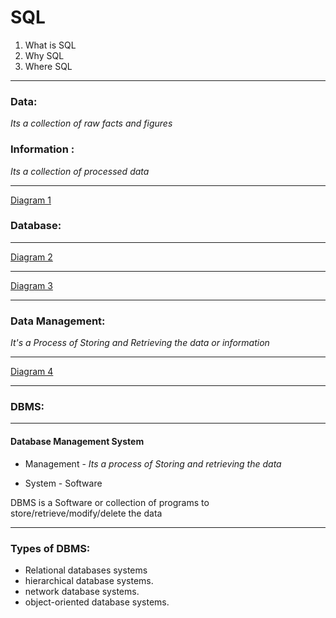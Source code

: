# SQL

1. What is SQL
2. Why SQL
3. Where SQL

---

### Data:

 *Its a collection of raw facts and figures*

### Information :

 *Its a collection of processed data*

---

[Diagram 1]("../../img/d1.png")
### Database:
---

[Diagram 2]("../../img/d2.png")

---

[Diagram 3]("../../img/d3.png")


---
### Data Management:

*It's a Process of Storing and Retrieving the data or information*

---
[Diagram 4]("../../img/d4.png")

---
### DBMS:
---
#### Database Management System

- Management -
    *Its a process of Storing and retrieving the data*

- System - Software

DBMS is a Software or collection of programs to store/retrieve/modify/delete the data

---
### Types of DBMS:

-   Relational databases systems
-   hierarchical database systems.
-   network database systems.
-   object-oriented database systems.
